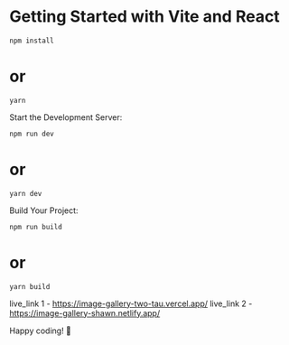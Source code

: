 # Getting Started with Vite and React

`npm install`
# or
`yarn`

Start the Development Server:

`npm run dev`
# or
`yarn dev`

Build Your Project:

`npm run build`
# or
`yarn build`

live_link 1 - https://image-gallery-two-tau.vercel.app/
live_link 2 - https://image-gallery-shawn.netlify.app/

Happy coding! 🚀
